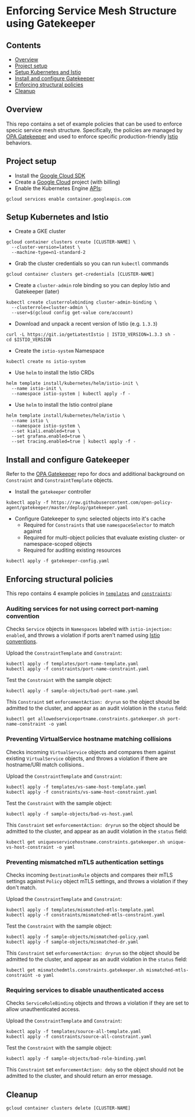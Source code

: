 # Enforcing Service Mesh Structure using Gatekeeper

## Contents

- [Overview](#overview)
- [Project setup](#project-setup)
- [Setup Kubernetes and Istio](#setup-kubernetes-and-istio)
- [Install and configure Gatekeeper](#install-and-configure-gatekeeper)
- [Enforcing structural policies](#enforcing-structural-policies)
- [Cleanup](#cleanup)

## Overview

This repo contains a set of example policies that can be used to enforce specic service mesh structure. Specifically, the policies are managed by [OPA Gatekeeper](open-policy-agent/gatekeeper) and used to enforce specific production-friendly [Istio](http://istio.io) behaviors.

## Project setup

- Install the [Google Cloud SDK](https://cloud.google.com/sdk)
- Create a [Google Cloud](https://console.cloud.google.com) project (with billing)
- Enable the Kubernetes Engine [APIs](https://console.cloud.google.com/apis/library):

```
gcloud services enable container.googleapis.com
```

## Setup Kubernetes and Istio

- Create a GKE cluster

```
gcloud container clusters create [CLUSTER-NAME] \
  --cluster-version=latest \
  --machine-type=n1-standard-2
```

- Grab the cluster credentials so you can run `kubectl` commands

```
gcloud container clusters get-credentials [CLUSTER-NAME]
```

- Create a `cluster-admin` role binding so you can deploy Istio and Gatekeeper (later)

```
kubectl create clusterrolebinding cluster-admin-binding \
  --clusterrole=cluster-admin \
  --user=$(gcloud config get-value core/account)
```

- Download and unpack a recent version of Istio (e.g. `1.3.3`)

```
curl -L https://git.io/getLatestIstio | ISTIO_VERSION=1.3.3 sh -
cd $ISTIO_VERSION
```
- Create the `istio-system` Namespace

```
kubectl create ns istio-system
```

- Use `helm` to install the Istio CRDs

```
helm template install/kubernetes/helm/istio-init \
  --name istio-init \
  --namespace istio-system | kubectl apply -f -
```

- Use `helm` to install the Istio control plane

```
helm template install/kubernetes/helm/istio \
  --name istio \
  --namespace istio-system \
  --set kiali.enabled=true \
  --set grafana.enabled=true \
  --set tracing.enabled=true | kubectl apply -f -
```

## Install and configure Gatekeeper

Refer to the [OPA Gatekeeper](open-policy-agent/gatekeeper) repo for docs and additional background on `Constraint` and `ConstraintTemplate` objects.

- Install the `gatekeeper` controller

```
kubectl apply -f https://raw.githubusercontent.com/open-policy-agent/gatekeeper/master/deploy/gatekeeper.yaml
```

- Configure Gatekeeper to sync selected objects into it's cache
  - Required for `Constraints` that use `namespaceSelector` to match against
  - Required for multi-object policies that evaluate existing cluster- or namespace-scoped objects
  - Required for auditing existing resources

```
kubectl apply -f gatekeeper-config.yaml
```

## Enforcing structural policies

This repo contains 4 example policies in [`templates`](/templates) and [`constraints`](/constraints):

### Auditing services for not using correct port-naming convention

Checks `Service` objects in `Namespaces` labeled with `istio-injection: enabled`, and throws a violation if ports aren't named using [Istio conventions](https://istio.io/docs/setup/additional-setup/requirements/).

Upload the `ConstraintTemplate` and `Constraint`:

```
kubectl apply -f templates/port-name-template.yaml
kubectl apply -f constraints/port-name-constraint.yaml
```

Test the `Constraint` with the sample object:

```
kubectl apply -f sample-objects/bad-port-name.yaml
```

This `Constraint` set `enforcementAction: dryrun` so the object should be admitted to the cluster, and appear as an audit violation in the `status` field:

```
kubectl get allowedserviceportname.constraints.gatekeeper.sh port-name-constraint -o yaml
```

### Preventing VirtualService hostname matching collisions

Checks incoming `VirtualService` objects and compares them against existing `VirtualService` objects, and throws a violation if there are hostname/URI match collisions..

Upload the `ConstraintTemplate` and `Constraint`:

```
kubectl apply -f templates/vs-same-host-template.yaml
kubectl apply -f constraints/vs-same-host-constraint.yaml
```

Test the `Constraint` with the sample object:

```
kubectl apply -f sample-objects/bad-vs-host.yaml
```

This `Constraint` set `enforcementAction: dryrun` so the object should be admitted to the cluster, and appear as an audit violation in the `status` field:

```
kubectl get uniquevservicehostname.constraints.gatekeeper.sh unique-vs-host-constraint -o yaml
```

### Preventing mismatched mTLS authentication settings

Checks incoming `DestinationRule` objects and compares their mTLS settings against `Policy` object mTLS settings, and throws a violation if they don't match.

Upload the `ConstraintTemplate` and `Constraint`:

```
kubectl apply -f templates/mismatched-mtls-template.yaml
kubectl apply -f constraints/mismatched-mtls-constraint.yaml
```

Test the `Constraint` with the sample object:

```
kubectl apply -f sample-objects/mismatched-policy.yaml
kubectl apply -f sample-objects/mismatched-dr.yaml
```

This `Constraint` set `enforcementAction: dryrun` so the object should be admitted to the cluster, and appear as an audit violation in the `status` field:

```
kubectl get mismatchedmtls.constraints.gatekeeper.sh mismatched-mtls-constraint -o yaml
```

### Requiring services to disable unauthenticated access

Checks `ServiceRoleBinding` objects and throws a violation if they are set to allow unauthenticated access.

Upload the `ConstraintTemplate` and `Constraint`:

```
kubectl apply -f templates/source-all-template.yaml
kubectl apply -f constraints/source-all-constraint.yaml
```

Test the `Constraint` with the sample object:

```
kubectl apply -f sample-objects/bad-role-binding.yaml
```

This `Constraint` set `enforcementAction: deby` so the object should not be admitted to the cluster, and should return an error message.

## Cleanup

```
gcloud container clusters delete [CLUSTER-NAME]
```
